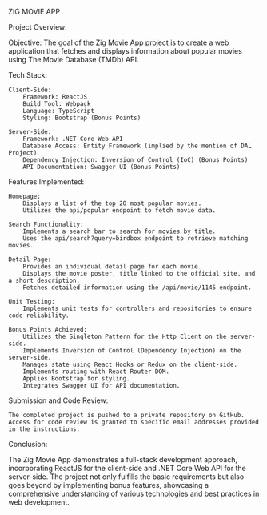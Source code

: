 ZIG MOVIE APP

Project Overview:

Objective: The goal of the Zig Movie App project is to create a web application that fetches and displays information about popular movies using The Movie Database (TMDb) API.

Tech Stack:

    Client-Side:
        Framework: ReactJS
        Build Tool: Webpack
        Language: TypeScript
        Styling: Bootstrap (Bonus Points)

    Server-Side:
        Framework: .NET Core Web API
        Database Access: Entity Framework (implied by the mention of DAL Project)
        Dependency Injection: Inversion of Control (IoC) (Bonus Points)
        API Documentation: Swagger UI (Bonus Points)

Features Implemented:

    Homepage:
        Displays a list of the top 20 most popular movies.
        Utilizes the api/popular endpoint to fetch movie data.

    Search Functionality:
        Implements a search bar to search for movies by title.
        Uses the api/search?query=birdbox endpoint to retrieve matching movies.

    Detail Page:
        Provides an individual detail page for each movie.
        Displays the movie poster, title linked to the official site, and a short description.
        Fetches detailed information using the /api/movie/1145 endpoint.

    Unit Testing:
        Implements unit tests for controllers and repositories to ensure code reliability.

    Bonus Points Achieved:
        Utilizes the Singleton Pattern for the Http Client on the server-side.
        Implements Inversion of Control (Dependency Injection) on the server-side.
        Manages state using React Hooks or Redux on the client-side.
        Implements routing with React Router DOM.
        Applies Bootstrap for styling.
        Integrates Swagger UI for API documentation.

Submission and Code Review:

    The completed project is pushed to a private repository on GitHub.
    Access for code review is granted to specific email addresses provided in the instructions.

Conclusion:

The Zig Movie App demonstrates a full-stack development approach, incorporating ReactJS for the client-side and .NET Core Web API for the server-side. The project not only fulfills the basic requirements but also goes beyond by implementing bonus features, showcasing a comprehensive understanding of various technologies and best practices in web development.
